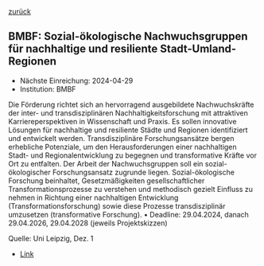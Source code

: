 [zurück](/funding/)

## BMBF: Sozial-ökologische Nachwuchsgruppen für nachhaltige und resiliente Stadt-Umland-Regionen

* Nächste Einreichung: 2024-04-29
* Institution: BMBF

Die Förderung richtet sich an hervorragend ausgebildete Nachwuchskräfte der inter- und transdisziplinären Nachhaltigkeitsforschung mit attraktiven Karriereperspektiven in Wissenschaft und Praxis. Es sollen innovative Lösungen für nachhaltige und resiliente Städte und Regionen identifiziert und entwickelt werden. Transdisziplinäre Forschungsansätze bergen erhebliche Potenziale, um den Herausforderungen einer nachhaltigen Stadt- und Regionalentwicklung zu begegnen und transformative Kräfte vor Ort zu entfalten. Der Arbeit der Nachwuchsgruppen soll ein sozial-ökologischer Forschungsansatz zugrunde liegen. Sozial-ökologische Forschung beinhaltet, Gesetzmäßigkeiten gesellschaftlicher Transformationsprozesse zu verstehen und methodisch gezielt Einfluss zu nehmen in Richtung einer nachhaltigen Entwicklung (Transformationsforschung) sowie diese Prozesse transdisziplinär umzusetzen (transformative Forschung).
•
Deadline: 29.04.2024, danach 29.04.2026, 29.04.2028 (jeweils Projektskizzen)

Quelle: Uni Leipzig, Dez. 1

* [Link](https://www.bmbf.de/bmbf/shareddocs/bekanntmachungen/de/2023/11/2023-11-24-Bekanntmachung-Nachwuchsgruppen.html)